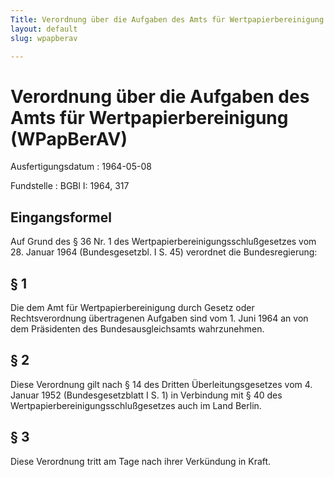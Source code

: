 ```yaml
---
Title: Verordnung über die Aufgaben des Amts für Wertpapierbereinigung
layout: default
slug: wpapberav

---
```


# Verordnung über die Aufgaben des Amts für Wertpapierbereinigung (WPapBerAV)

Ausfertigungsdatum
:   1964-05-08

Fundstelle
:   BGBl I: 1964, 317



## Eingangsformel

Auf Grund des § 36 Nr. 1 des Wertpapierbereinigungsschlußgesetzes vom
28\. Januar 1964 (Bundesgesetzbl. I S. 45) verordnet die
Bundesregierung:


## § 1

Die dem Amt für Wertpapierbereinigung durch Gesetz oder
Rechtsverordnung übertragenen Aufgaben sind vom 1. Juni 1964 an von
dem Präsidenten des Bundesausgleichsamts wahrzunehmen.


## § 2

Diese Verordnung gilt nach § 14 des Dritten Überleitungsgesetzes vom
4\. Januar 1952 (Bundesgesetzblatt I S. 1) in Verbindung mit § 40 des
Wertpapierbereinigungsschlußgesetzes auch im Land Berlin.


## § 3

Diese Verordnung tritt am Tage nach ihrer Verkündung in Kraft.


